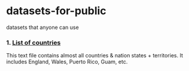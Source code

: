 # datasets-for-public
datasets that anyone can use

### 1. [List of countries](https://raw.githubusercontent.com/dekaghub/datasets-for-public/main/all_countries_231.txt)

This text file contains almost all countries & nation states + territories. It includes England, Wales, Puerto Rico, Guam, etc.
